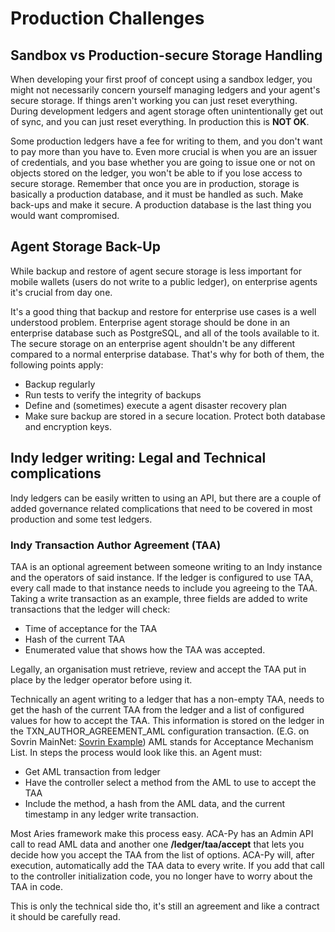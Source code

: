 # Production Challenges

## Sandbox vs Production-secure Storage Handling

When developing your first proof of concept using a sandbox ledger, you might not necessarily concern yourself 
managing ledgers and your agent's secure storage. If things aren't working you can just reset everything.
During development ledgers and agent storage often unintentionally get out of sync, and you can just reset everything.
In production this is **NOT OK**.

Some production ledgers have a fee for writing to them, and you don't want to pay more than you have to. Even more
crucial is when you are an issuer of credentials, and you base whether you are going to issue one or not on objects
stored on the ledger, you won't be able to if you lose access to secure storage.
Remember that once you are in production, storage is basically a production database, and it must be handled as 
such. Make back-ups and make it secure. A production database is the last thing you would want compromised.

## Agent Storage Back-Up

While backup and  restore of agent secure storage is less important for mobile wallets (users do not write to
a public ledger), on enterprise agents it's crucial from day one.

It's a good thing that backup and restore for enterprise use cases is a well understood problem. Enterprise 
agent storage should be done in an enterprise database such as PostgreSQL, and all of the tools available 
to it. The secure storage on an enterprise agent shouldn't be any different compared to a normal enterprise database.
That's why for both of them, the following points apply:
- Backup regularly
- Run tests to verify the integrity of backups
- Define and (sometimes) execute a agent disaster recovery plan
- Make sure backup are stored in a secure location. Protect both database and encryption keys.

## Indy ledger writing: Legal and Technical complications

Indy ledgers can be easily written to using an API, but there are a couple of added governance related 
complications that need to be covered in most production and some test ledgers.

### Indy Transaction Author Agreement (TAA)

TAA is an optional agreement between someone writing to an Indy instance and the operators of said instance.
If the ledger is configured to use TAA, every call made to that instance needs to include you agreeing to the
TAA. Taking a write transaction as an example, three fields are added to write transactions that the ledger will
check:
- Time of acceptance for the TAA
- Hash of the current TAA
- Enumerated value that shows how the TAA was accepted.


Legally, an organisation must retrieve, review and accept the TAA put in place by the ledger operator before using
it.

Technically an agent writing to a ledger that has a non-empty TAA, needs to get the hash of the current TAA
from the ledger and a list of configured values for how to accept the TAA. This information is stored on the 
ledger in the TXN_AUTHOR_AGREEMENT_AML configuration transaction. (E.G. on Sovrin MainNet: [Sovrin Example](https://indyscan.io/tx/SOVRIN_MAINNET/config/9362))
AML stands for Acceptance Mechanism List. In steps the process would look like this. an Agent must:
- Get AML transaction from ledger
- Have the controller select a method from the AML to use to accept the TAA
- Include the method, a hash from the AML data, and the current timestamp in any ledger write transaction.

Most Aries framework make this process easy. ACA-Py has an Admin API call to read AML data and another one 
**/ledger/taa/accept** that lets you decide how you accept the TAA from the list of options. ACA-Py will, after execution,
automatically add the TAA data to every write. If you add that call to the controller initialization code, you
no longer have to worry about the TAA in code.

This is only the technical side tho, it's still an agreement and like a contract it should be carefully read.